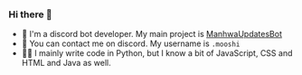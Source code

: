 ### Hi there 👋

- 🤖 I'm a discord bot developer. My main project is [ManhwaUpdatesBot](https://github.com/MooshiMochi/ManhwaUpdatesBot)
- 📱 You can contact me on discord. My username is `.mooshi`
- 🧑‍💻 I mainly write code in Python, but I know a bit of JavaScript, CSS and HTML and Java as well.

<!--
**MooshiMochi/MooshiMochi** is a ✨ _special_ ✨ repository because its `README.md` (this file) appears on your GitHub profile.

Here are some ideas to get you started:

- 🔭 I’m currently working on ...
- 🌱 I’m currently learning ...
- 👯 I’m looking to collaborate on ...
- 🤔 I’m looking for help with ...
- 💬 Ask me about ...
- 📫 How to reach me: ...
- 😄 Pronouns: ...
- ⚡ Fun fact: ...
-->
